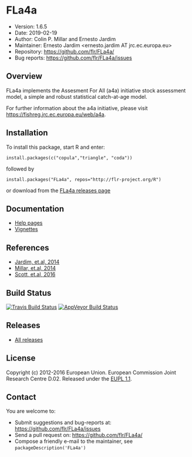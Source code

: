 # FLa4a
- Version: 1.6.5
- Date: 2019-02-19
- Author: Colin P. Millar and Ernesto Jardim
- Maintainer: Ernesto Jardim <ernesto.jardim AT jrc.ec.europa.eu>
- Repository: <https://github.com/flr/FLa4a/>
- Bug reports: <https://github.com/flr/FLa4a/issues>

## Overview
FLa4a implements the Assesment For All (a4a) initiative stock assessment model, a simple and robust statistical catch-at-age model.

For further information about the a4a initiative, please visit <https://fishreg.jrc.ec.europa.eu/web/a4a>.

## Installation
To install this package, start R and enter:

    install.packages(c("copula","triangle", "coda"))

followed by

	install.packages("FLa4a", repos="http://flr-project.org/R")

or download from the [FLa4a releases page](https://github.com/flr/FLa4a/releases/latest)

## Documentation
- [Help pages](http://www.flr-project.org/FLa4a/reference/index.html)
- [Vignettes](http://www.flr-project.org/FLa4a/articles/index.html)

## References
- [Jardim, et.al, 2014](http://icesjms.oxfordjournals.org/content/early/2014/04/03/icesjms.fsu050.abstract)
- [Millar, et.al, 2014](http://icesjms.oxfordjournals.org/content/early/2014/03/31/icesjms.fsu043.abstract) 
- [Scott, et.al, 2016](http://journals.plos.org/plosone/article?id=10.1371/journal.pone.0154922)

## Build Status
[![Travis Build Status](https://travis-ci.org/flr/FLa4a.svg?branch=master)](https://travis-ci.org/flr/FLa4a)
[![AppVeyor Build Status](https://ci.appveyor.com/api/projects/status/github/flr/FLa4a?branch=master&svg=true)](https://ci.appveyor.com/project/flr/FLa4)

## Releases
- [All releases](https://github.com/flr/FLCore/releases/)

## License
Copyright (c) 2012-2016 European Union. European Commission Joint Research Centre D.02. Released under the [EUPL 1.1](https://joinup.ec.europa.eu/community/eupl/home).

## Contact
You are welcome to:

- Submit suggestions and bug-reports at: <https://github.com/flr/FLa4a/issues>
- Send a pull request on: <https://github.com/flr/FLa4a/>
- Compose a friendly e-mail to the maintainer, see `packageDescription('FLa4a')`
